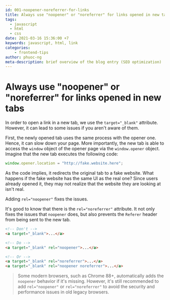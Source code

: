 ```yaml
---
id: 001-noopener-noreferrer-for-links
title: Always use "noopener" or "noreferrer" for links opened in new tabs
tags:
  - javascript
  - html
  - css
date: 2021-03-16 15:36:00 +7
keywords: javascript, html, link
categories: 
	- frontend-tips
author: phuoc-ng
meta-description: brief overview of the blog entry (SEO optimization)
---
```


# Always use "noopener" or "noreferrer" for links opened in new tabs

In order to open a link in a new tab, we use the `target="_blank"` attribute. However, it can lead to some issues if you aren't aware of them.

First, the newly opened tab uses the same process with the opener one. Hence, it can slow down your page.
More importantly, the new tab is able to access the `window` object of the opener page via the `window.opener` object. Imagine that the new tab executes the following code:

```js
window.opener.location = "http://fake.website.here";
```

As the code implies, it redirects the original tab to a fake website. What happens if the fake website has the same UI as the real one? Since users already opened it, they may not realize that the website they are looking at isn't real.

Adding `rel="noopener"` fixes the issues.

It's good to know that there is the `rel="noreferrer"` attribute. It not only fixes the issues that `noopener` does, but also prevents the `Referer` header from being sent to the new tab.

```html
<!-- Don't -->
<a target="_blank">...</a>

<!-- Do -->
<a target="_blank" rel="noopener">...</a>

<!-- Or -->
<a target="_blank" rel="noreferrer">...</a>
<a target="_blank" rel="noopener noreferrer">...</a>
```

> Some modern browsers, such as Chrome 88+, automatically adds the `noopener` behavior if it's missing.
> However, it's still recommended to add `rel="noopener"` or `rel="noreferrer"` to avoid the security and performance issues in old legacy browsers.
